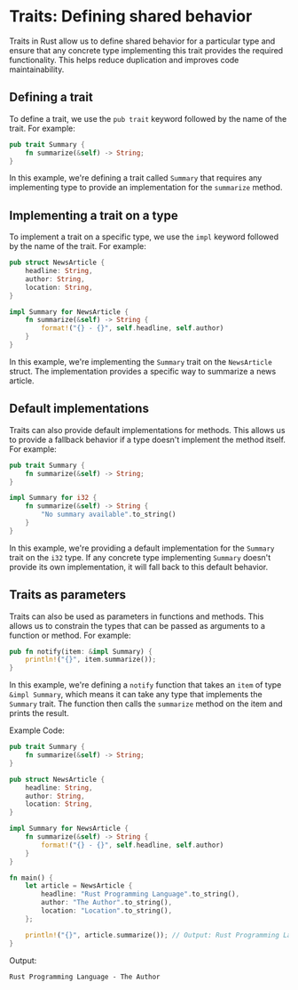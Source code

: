 # Traits: Defining shared behavior

Traits in Rust allow us to define shared behavior for a particular type and ensure that any concrete type implementing this trait provides the required functionality. This helps reduce duplication and improves code maintainability.

## Defining a trait

To define a trait, we use the `pub trait` keyword followed by the name of the trait. For example:
```rust
pub trait Summary {
    fn summarize(&self) -> String;
}
```
In this example, we're defining a trait called `Summary` that requires any implementing type to provide an implementation for the `summarize` method.

## Implementing a trait on a type

To implement a trait on a specific type, we use the `impl` keyword followed by the name of the trait. For example:
```rust
pub struct NewsArticle {
    headline: String,
    author: String,
    location: String,
}

impl Summary for NewsArticle {
    fn summarize(&self) -> String {
        format!("{} - {}", self.headline, self.author)
    }
}
```
In this example, we're implementing the `Summary` trait on the `NewsArticle` struct. The implementation provides a specific way to summarize a news article.

## Default implementations

Traits can also provide default implementations for methods. This allows us to provide a fallback behavior if a type doesn't implement the method itself. For example:
```rust
pub trait Summary {
    fn summarize(&self) -> String;
}

impl Summary for i32 {
    fn summarize(&self) -> String {
        "No summary available".to_string()
    }
}
```
In this example, we're providing a default implementation for the `Summary` trait on the `i32` type. If any concrete type implementing `Summary` doesn't provide its own implementation, it will fall back to this default behavior.

## Traits as parameters

Traits can also be used as parameters in functions and methods. This allows us to constrain the types that can be passed as arguments to a function or method. For example:
```rust
pub fn notify(item: &impl Summary) {
    println!("{}", item.summarize());
}
```
In this example, we're defining a `notify` function that takes an `item` of type `&impl Summary`, which means it can take any type that implements the `Summary` trait. The function then calls the `summarize` method on the item and prints the result.

Example Code:
```rust
pub trait Summary {
    fn summarize(&self) -> String;
}

pub struct NewsArticle {
    headline: String,
    author: String,
    location: String,
}

impl Summary for NewsArticle {
    fn summarize(&self) -> String {
        format!("{} - {}", self.headline, self.author)
    }
}

fn main() {
    let article = NewsArticle {
        headline: "Rust Programming Language".to_string(),
        author: "The Author".to_string(),
        location: "Location".to_string(),
    };

    println!("{}", article.summarize()); // Output: Rust Programming Language - The Author
}
```
Output:
```
Rust Programming Language - The Author
```
